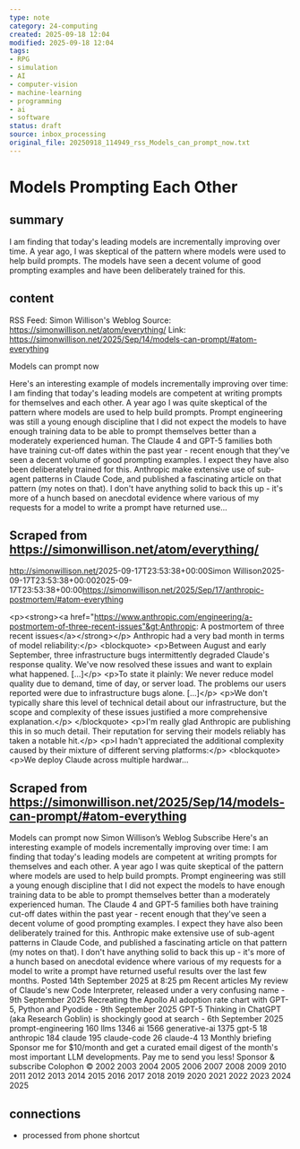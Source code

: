 ```yaml
---
type: note
category: 24-computing
created: 2025-09-18 12:04
modified: 2025-09-18 12:04
tags:
- RPG
- simulation
- AI
- computer-vision
- machine-learning
- programming
- ai
- software
status: draft
source: inbox_processing
original_file: 20250918_114949_rss_Models_can_prompt_now.txt
---
```



# Models Prompting Each Other

## summary
I am finding that today's leading models are incrementally improving over time. A year ago, I was skeptical of the pattern where models were used to help build prompts. The models have seen a decent volume of good prompting examples and have been deliberately trained for this.

## content
RSS Feed: Simon Willison's Weblog
Source: https://simonwillison.net/atom/everything/
Link: https://simonwillison.net/2025/Sep/14/models-can-prompt/#atom-everything

Models can prompt now

Here's an interesting example of models incrementally improving over time: I am finding that today's leading models are competent at writing prompts for themselves and each other. A year ago I was quite skeptical of the pattern where models are used to help build prompts. Prompt engineering was still a young enough discipline that I did not expect the models to have enough training data to be able to prompt themselves better than a moderately experienced human. The Claude 4 and GPT-5 families both have training cut-off dates within the past year - recent enough that they've seen a decent volume of good prompting examples. I expect they have also been deliberately trained for this. Anthropic make extensive use of sub-agent patterns in Claude Code, and published a fascinating article on that pattern (my notes on that). I don't have anything solid to back this up - it's more of a hunch based on anecdotal evidence where various of my requests for a model to write a prompt have returned use...

## Scraped from https://simonwillison.net/atom/everything/
<?xml version="1.0" encoding="utf-8"?>
<feed xml:lang="en-us" xmlns="http://www.w3.org/2005/Atom"><title>Simon Willison's Weblog</title><link href="http://simonwillison.net/" rel="alternate"/><link href="http://simonwillison.net/atom/everything/" rel="self"/><id>http://simonwillison.net/</id><updated>2025-09-17T23:53:38+00:00</updated><author><name>Simon Willison</name></author><entry><title>Anthropic: A postmortem of three recent issues</title><link href="https://simonwillison.net/2025/Sep/17/anthropic-postmortem/#atom-everything" rel="alternate"/><published>2025-09-17T23:53:38+00:00</published><updated>2025-09-17T23:53:38+00:00</updated><id>https://simonwillison.net/2025/Sep/17/anthropic-postmortem/#atom-everything</id><summary type="html">
    
&lt;p&gt;&lt;strong&gt;&lt;a href="https://www.anthropic.com/engineering/a-postmortem-of-three-recent-issues"&gt;Anthropic: A postmortem of three recent issues&lt;/a&gt;&lt;/strong&gt;&lt;/p&gt;
Anthropic had a very bad month in terms of model reliability:&lt;/p&gt;
&lt;blockquote&gt;
&lt;p&gt;Between August and early September, three infrastructure bugs intermittently degraded Claude's response quality. We've now resolved these issues and want to explain what happened. [...]&lt;/p&gt;
&lt;p&gt;To state it plainly: We never reduce model quality due to demand, time of day, or server load. The problems our users reported were due to infrastructure bugs alone. [...]&lt;/p&gt;
&lt;p&gt;We don't typically share this level of technical detail about our infrastructure, but the scope and complexity of these issues justified a more comprehensive explanation.&lt;/p&gt;
&lt;/blockquote&gt;
&lt;p&gt;I'm really glad Anthropic are publishing this in so much detail. Their reputation for serving their models reliably has taken a notable hit.&lt;/p&gt;
&lt;p&gt;I hadn't appreciated the additional complexity caused by their mixture of different serving platforms:&lt;/p&gt;
&lt;blockquote&gt;
&lt;p&gt;We deploy Claude across multiple hardwar...


## Scraped from https://simonwillison.net/2025/Sep/14/models-can-prompt/#atom-everything
Models can prompt now Simon Willison’s Weblog Subscribe Here's an interesting example of models incrementally improving over time: I am finding that today's leading models are competent at writing prompts for themselves and each other. A year ago I was quite skeptical of the pattern where models are used to help build prompts. Prompt engineering was still a young enough discipline that I did not expect the models to have enough training data to be able to prompt themselves better than a moderately experienced human. The Claude 4 and GPT-5 families both have training cut-off dates within the past year - recent enough that they've seen a decent volume of good prompting examples. I expect they have also been deliberately trained for this. Anthropic make extensive use of sub-agent patterns in Claude Code, and published a fascinating article on that pattern (my notes on that). I don't have anything solid to back this up - it's more of a hunch based on anecdotal evidence where various of my requests for a model to write a prompt have returned useful results over the last few months. Posted 14th September 2025 at 8:25 pm Recent articles My review of Claude&#x27;s new Code Interpreter, released under a very confusing name - 9th September 2025 Recreating the Apollo AI adoption rate chart with GPT-5, Python and Pyodide - 9th September 2025 GPT-5 Thinking in ChatGPT (aka Research Goblin) is shockingly good at search - 6th September 2025 prompt-engineering 160 llms 1346 ai 1566 generative-ai 1375 gpt-5 18 anthropic 184 claude 195 claude-code 26 claude-4 13 Monthly briefing Sponsor me for $10/month and get a curated email digest of the month's most important LLM developments. Pay me to send you less! Sponsor &amp; subscribe Colophon &copy; 2002 2003 2004 2005 2006 2007 2008 2009 2010 2011 2012 2013 2014 2015 2016 2017 2018 2019 2020 2021 2022 2023 2024 2025


## connections
- processed from phone shortcut
